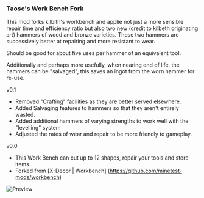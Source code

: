 ### Taose's Work Bench Fork ###
This mod forks kilbith's workbench and applie not just a more sensible repair time and efficiency ratio 
but also two new (credit to kilbeth originating art) hammers of wood and bronze varieties. These two hammers are successively better at repairing and more resistant to wear. 

Should be good for about five uses per hammer of an equivalent tool. 

Additionally and perhaps more usefully, when nearing end of life, the hammers can be "salvaged", this saves an ingot from the worn hammer for re-use. 

v0.1 <br /> 
-  Removed "Crafting" facilities as they are better served elsewhere. 
-  Added Salvaging features to hammers so that they aren't entirely wasted. 
-  Added additional hammers of varying strengths to work well with the "levelling" system
-  Adjusted the rates of wear and repair to be more friendly to gameplay. 

v0.0 <br />
- This Work Bench can cut up to 12 shapes, repair your tools and store items. 
- Forked from [X-Decor | Workbench] (https://github.com/minetest-mods/workbench)

![Preview](http://imgur.com/V5Cp1ju.png)


